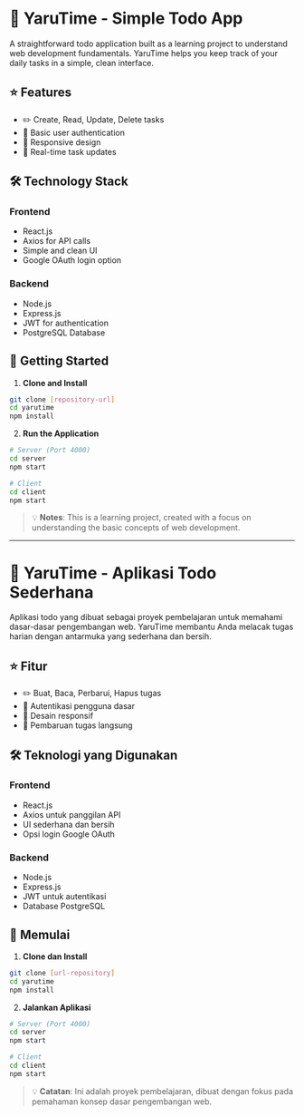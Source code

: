 # 🚀 YaruTime - Simple Todo App

A straightforward todo application built as a learning project to understand web development fundamentals. YaruTime helps you keep track of your daily tasks in a simple, clean interface.

## ⭐ Features

- ✏️ Create, Read, Update, Delete tasks
- 🔐 Basic user authentication
- 📱 Responsive design
- 🔄 Real-time task updates

## 🛠️ Technology Stack

### Frontend
- React.js
- Axios for API calls
- Simple and clean UI
- Google OAuth login option

### Backend
- Node.js
- Express.js
- JWT for authentication
- PostgreSQL Database

## 🚀 Getting Started

1. **Clone and Install**
```bash
git clone [repository-url]
cd yarutime
npm install
```

2. **Run the Application**
```bash
# Server (Port 4000)
cd server
npm start

# Client
cd client
npm start
```

> 💡 **Notes**: This is a learning project, created with a focus on understanding the basic concepts of web development.

---

# 🚀 YaruTime - Aplikasi Todo Sederhana

Aplikasi todo yang dibuat sebagai proyek pembelajaran untuk memahami dasar-dasar pengembangan web. YaruTime membantu Anda melacak tugas harian dengan antarmuka yang sederhana dan bersih.

## ⭐ Fitur

- ✏️ Buat, Baca, Perbarui, Hapus tugas
- 🔐 Autentikasi pengguna dasar
- 📱 Desain responsif
- 🔄 Pembaruan tugas langsung

## 🛠️ Teknologi yang Digunakan

### Frontend
- React.js
- Axios untuk panggilan API
- UI sederhana dan bersih
- Opsi login Google OAuth

### Backend
- Node.js
- Express.js
- JWT untuk autentikasi
- Database PostgreSQL

## 🚀 Memulai

1. **Clone dan Install**
```bash
git clone [url-repository]
cd yarutime
npm install
```

2. **Jalankan Aplikasi**
```bash
# Server (Port 4000)
cd server
npm start

# Client
cd client
npm start
```

> 💡 **Catatan**: Ini adalah proyek pembelajaran, dibuat dengan fokus pada pemahaman konsep dasar pengembangan web.
